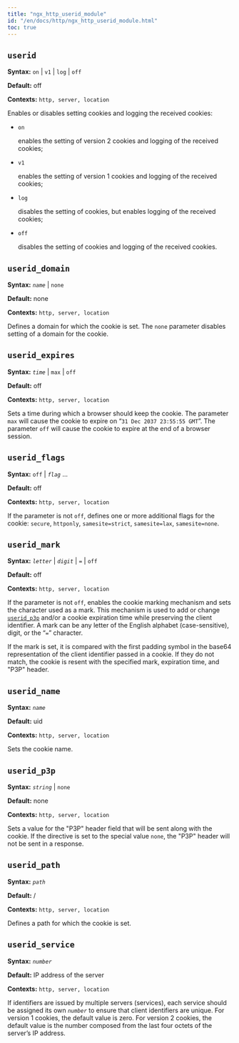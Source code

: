 ```yaml
---
title: "ngx_http_userid_module"
id: "/en/docs/http/ngx_http_userid_module.html"
toc: true
---
```


## `userid`

**Syntax:** `on` | `v1` | `log` | `off`

**Default:** off

**Contexts:** `http, server, location`

Enables or disables setting cookies and logging the received cookies:
- `on`

    enables the setting of version 2 cookies
    and logging of the received cookies;
- `v1`

    enables the setting of version 1 cookies
    and logging of the received cookies;
- `log`

    disables the setting of cookies,
    but enables logging of the received cookies;
- `off`

    disables the setting of cookies and logging of the received cookies.

## `userid_domain`

**Syntax:** *`name`* | `none`

**Default:** none

**Contexts:** `http, server, location`

Defines a domain for which the cookie is set.
The `none` parameter disables setting of a domain for the
cookie.

## `userid_expires`

**Syntax:** *`time`* | `max` | `off`

**Default:** off

**Contexts:** `http, server, location`

Sets a time during which a browser should keep the cookie.
The parameter `max` will cause the cookie to expire on
“`31 Dec 2037 23:55:55 GMT`”.
The parameter `off` will cause the cookie to expire at
the end of a browser session.

## `userid_flags`

**Syntax:** `off` | *`flag`* ...

**Default:** off

**Contexts:** `http, server, location`

If the parameter is not `off`,
defines one or more additional flags for the cookie:
`secure`,
`httponly`,
`samesite=strict`,
`samesite=lax`,
`samesite=none`.

## `userid_mark`

**Syntax:** *`letter`* | *`digit`* | `=` | `off`

**Default:** off

**Contexts:** `http, server, location`

If the parameter is not `off`, enables the cookie marking
mechanism and sets the character used as a mark.
This mechanism is used to add or change
[`userid_p3p`](https://nginx.org/en/docs/http/ngx_http_userid_module.html#userid_p3p) and/or a cookie expiration time while
preserving the client identifier.
A mark can be any letter of the English alphabet (case-sensitive),
digit, or the “`=`” character.

If the mark is set, it is compared with the first padding symbol
in the base64 representation of the client identifier passed in a cookie.
If they do not match, the cookie is resent with the specified mark,
expiration time, and "P3P" header.

## `userid_name`

**Syntax:** *`name`*

**Default:** uid

**Contexts:** `http, server, location`

Sets the cookie name.

## `userid_p3p`

**Syntax:** *`string`* | `none`

**Default:** none

**Contexts:** `http, server, location`

Sets a value for the "P3P" header field that will be
sent along with the cookie.
If the directive is set to the special value `none`,
the "P3P" header will not be sent in a response.

## `userid_path`

**Syntax:** *`path`*

**Default:** /

**Contexts:** `http, server, location`

Defines a path for which the cookie is set.

## `userid_service`

**Syntax:** *`number`*

**Default:** IP address of the server

**Contexts:** `http, server, location`

If identifiers are issued by multiple servers (services),
each service should be assigned its own *`number`*
to ensure that client identifiers are unique.
For version 1 cookies, the default value is zero.
For version 2 cookies, the default value is the number composed from the last
four octets of the server’s IP address.

